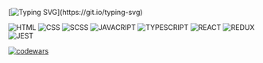 [![Typing SVG](https://readme-typing-svg.herokuapp.com?color=%2345F71A&width=700&lines=Hi+everyone%2C+my+name+is+Konstantin+and+I'm+beginner+developer.)](https://git.io/typing-svg)


![HTML](https://img.shields.io/badge/-html-333333?style=for-the-badge&logo=html5&logoColor=FF3300)
![CSS](https://img.shields.io/badge/-css-333333?style=for-the-badge&logo=css3&logoColor=3300CC)
![SCSS](https://img.shields.io/badge/-SCSS-333333?style=for-the-badge&logo=sass&logoColor=FF33CC)
![JAVACRIPT](https://img.shields.io/badge/-JavaScript-333333?style=for-the-badge&logo=javascript&logoColor=FFFF00)
![TYPESCRIPT](https://img.shields.io/badge/-TypeScript-333333?style=for-the-badge&logo=typescript&logoColor=3300CC)
![REACT](https://img.shields.io/badge/-react-333333?style=for-the-badge&logo=react&logoColor=00CCFF)
![REDUX](https://img.shields.io/badge/-redux-333333?style=for-the-badge&logo=redux&logoColor=9933CC)
![JEST](https://img.shields.io/badge/-jest-333333?style=for-the-badge&logo=jest&logoColor=FF3300)

[![codewars](https://www.codewars.com/users/Konstantin-174/badges/micro)](https://www.codewars.com/users/Konstantin-174)